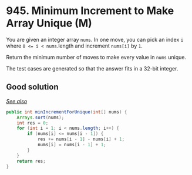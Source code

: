 # 945. Minimum Increment to Make Array Unique (M)
You are given an integer array ```nums```. In one move, you can pick an index ```i``` where ```0 <= i < nums```.length and increment ```nums[i]``` by ```1```.

Return the minimum number of moves to make every value in ```nums``` unique.

The test cases are generated so that the answer fits in a 32-bit integer.

## Good solution
*[See also](https://youtu.be/mE2sD9OIoIU)*
```java
public int minIncrementForUnique(int[] nums) {
    Arrays.sort(nums);
    int res = 0;
    for (int i = 1; i < nums.length; i++) {
        if (nums[i] <= nums[i - 1]) {
            res += nums[i - 1] - nums[i] + 1;
            nums[i] = nums[i - 1] + 1;
        }
    }
    return res;
}
```